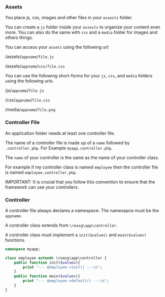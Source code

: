 ### Assets ###

You place js, css, images and other files in your ```assests``` folder.

You can create a ```js``` folder inside your ```assests``` to organize your content even more. You can also do the same with ```css``` and a ```media``` folder for images and others things.

You can access your ```assets``` using the following url:

/assets/```appname```/```file.js```

/assets/```appname```/```css/file.css```

You can use the following short-forms for your ```js```, ```css```, and ```media``` folders using the following urls:

/js/```appname```/```file.js```

/css/```appname```/```file.css```

/media/```appname```/```file.png```


### Controller File ###

An application folder needs at least one controller file.

The name of a controller file is made up of a ```name``` followed by ```.controller.php```. For Example ```myapp.controller.php```.

The ```name``` of your controller is the same as the name of your controller class.

For example if my controller class is named ```employee``` then the controller file is named ```employee.controller.php```.

IMPORTANT: It is crucial that you follow this convention to ensure that the framework can use your controllers.

### Controller ###

A controller file always declares a namespace. The namesapce must be the ```appname```.

A controller class extends from ```\reasg\app\controller```.

A controller class must implement a ```init($values)``` and ```main($values)``` functions.

```php
namespace myapp;

class employee extends \reasg\app\controller {
	public function init($values){
		print "--- @employee->init() ---\n";
	}
	public function main($values){
		print "--- @employee->default() ---\n";
	}
}
```

